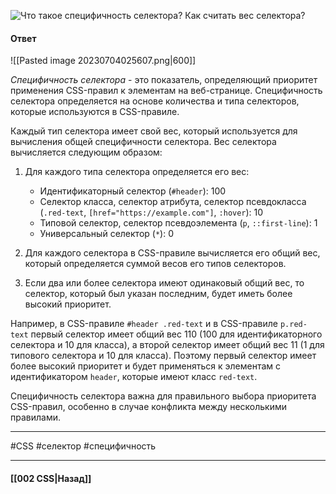 ![Что такое специфичность селектора? Как считать вес селектора?](https://youtu.be/G7hLwudGWL4?t=358)

#### Ответ

![[Pasted image 20230704025607.png|600]]

*Специфичность селектора* - это показатель, определяющий приоритет применения CSS-правил к элементам на веб-странице. Специфичность селектора определяется на основе количества и типа селекторов, которые используются в CSS-правиле.

Каждый тип селектора имеет свой вес, который используется для вычисления общей специфичности селектора. Вес селектора вычисляется следующим образом:

1. Для каждого типа селектора определяется его вес:
    - Идентификаторный селектор (`#header`): 100
    - Селектор класса, селектор атрибута, селектор псевдокласса (`.red-text`, `[href="https://example.com"]`, `:hover`): 10
    - Типовой селектор, селектор псевдоэлемента (`p`, `::first-line`): 1
    - Универсальный селектор (`*`): 0
2. Для каждого селектора в CSS-правиле вычисляется его общий вес, который определяется суммой весов его типов селекторов.
    
3. Если два или более селектора имеют одинаковый общий вес, то селектор, который был указан последним, будет иметь более высокий приоритет.
    

Например, в CSS-правиле `#header .red-text` и в CSS-правиле `p.red-text` первый селектор имеет общий вес 110 (100 для идентификаторного селектора и 10 для класса), а второй селектор имеет общий вес 11 (1 для типового селектора и 10 для класса). Поэтому первый селектор имеет более высокий приоритет и будет применяться к элементам с идентификатором `header`, которые имеют класс `red-text`.

Специфичность селектора важна для правильного выбора приоритета CSS-правил, особенно в случае конфликта между несколькими правилами.

___
#CSS #селектор #специфичность

___

#### [[002 CSS|Назад]]